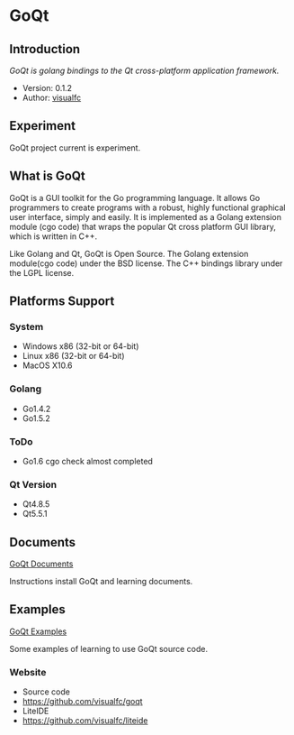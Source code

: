 GoQt
====

## Introduction

_GoQt is golang bindings to the Qt cross-platform application framework._

* Version: 0.1.2
* Author: [visualfc](mailto:visualfc@gmail.com)


## Experiment
GoQt project current is experiment.

## What is GoQt
GoQt is a GUI toolkit for the Go programming language. It allows Go programmers to create programs with a robust, highly functional graphical user interface, simply and easily. It is implemented as a Golang extension module (cgo code) that wraps the popular Qt cross platform GUI library, which is written in C++.

Like Golang and Qt, GoQt is Open Source. The Golang extension module(cgo code) under the BSD license. The C++ bindings library under the LGPL license. 

## Platforms Support

### System

* Windows x86 (32-bit or 64-bit) 
* Linux x86 (32-bit or 64-bit)
* MacOS X10.6 

### Golang

* Go1.4.2
* Go1.5.2

### ToDo
* Go1.6 cgo check almost completed

### Qt Version

* Qt4.8.5
* Qt5.5.1

## Documents

[GoQt Documents](doc)

Instructions install GoQt and learning documents.

## Examples

[GoQt Examples](examples)

Some examples of learning to use GoQt source code.

### Website
 * Source code
  * https://github.com/visualfc/goqt
 * LiteIDE
  * https://github.com/visualfc/liteide